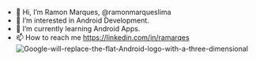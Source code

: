 - 👋 Hi, I’m Ramon Marques, @ramonmarqueslima
- 👀 I’m interested in Android Development.
- 🌱 I’m currently learning Android Apps.
- 📫 How to reach me https://linkedin.com/in/ramarqes
![Google-will-replace-the-flat-Android-logo-with-a-three-dimensional](https://github.com/ramonmarqueslima/ramonmarqueslima/assets/140916877/10b82f01-0ba4-41c8-a622-1303598823d6)

<!---
ramonmarqueslima/ramonmarqueslima is a ✨ special ✨ repository because its `README.md` (this file) appears on your GitHub profile.
You can click the Preview link to take a look at your changes.
--->
